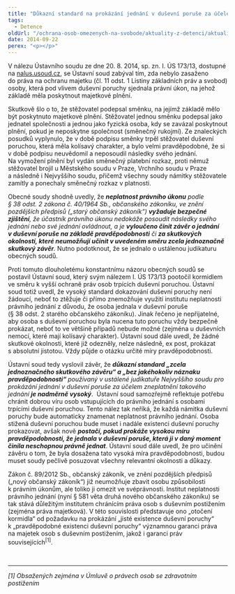 ```yaml
---
title: "Důkazní standard na prokázání jednání v duševní poruše za účelem zneplatnění takového jednání je nadměrně vysoký (Nález Ústavního soudu sp. zn. I. ÚS 173/13)"
tags:
  - Detence
oldUrl: "/ochrana-osob-omezenych-na-svobode/aktuality-z-detenci/aktuality-z-detenci-2014/dukazni-standard-na-prokazani-jednani-v-dusevni-poruse-za-ucelem-zneplatneni-takoveho/"
date: 2014-09-22
perex: "<p></p>"
---
```


<!-- imported from the old website -->

<p>V nálezu Ústavního soudu ze dne 20. 8. 2014, sp. zn. I. ÚS 173/13, dostupné na <a href="http://nalus.usoud.cz/" target="_blank">nalus.usoud.cz</a>, se Ústavní soud zabýval tím, zda nebylo zasaženo do práva na ochranu majetku (čl. 11 odst. 1 Listiny základních práv a svobod) osoby, která pod vlivem duševní poruchy sjednala právní úkon, na jehož základě měla poskytnout majetkové plnění.</p><p>Skutkově šlo o to, že stěžovatel podepsal směnku, na jejímž základě mělo být poskytnuto majetkové plnění. Stěžovatel jednou směnku podepsal jako jednatel společnosti a jednou jako fyzická osoba, kdy se zavázal poskytnout plnění, pokud je neposkytne společnost (směnečný rukojmí). Ze znaleckých posudků vyplynulo, že v době podpisu směnky trpěl stěžovatel duševní poruchou, která měla kolísavý charakter, a bylo velmi pravděpodobné, že si v době podpisu neuvědomil a neposoudil následky svého jednání. Na vymožení plnění byl vydán směnečný platební rozkaz, proti němuž stěžovatel brojil u Městského soudu v Praze, Vrchního soudu v Praze a následně i Nejvyššího soudu, přičemž všechny soudy námitky stěžovatele zamítly a ponechaly směnečný rozkaz v platnosti.</p><p>Obecné soudy shodně uvedly, že <em><strong>neplatnost právního úkonu</strong> podle § 38 odst. 2 zákona č. 40/1964 Sb., občanského zákoníku, ve znění pozdějších předpisů („starý občanský zákoník“) <strong>vyžaduje bezpečné zjištění</strong>, že účastník právního úkonu nedokáže posoudit následky svého jednání nebo své jednání ovládnout, a je <strong>vyloučeno činit závěr o jednání v duševní poruše na základě pravděpodobnosti</strong> či <strong>za skutkových okolností, které neumožňují učinit v uvedeném směru zcela jednoznačně skutkový závěr</strong>.</em> Nutno podotknout, že se jednalo o ustálenou judikaturu obecných soudů.</p><p>Proti tomuto dlouholetému konstantnímu názoru obecných soudů se postavil Ústavní soud, který svým nálezem I. ÚS 173/13 pootočil kormidlem ve směru k vyšší ochraně práv osob trpících duševní poruchou. Ústavní soud totiž uvedl, že vysoký standard dokazování duševní poruchy není žádoucí, neboť to ztěžuje či přímo znemožňuje využití institutu neplatnosti právního jednání z důvodu, že osoba jednala v duševní poruše (§ 38 odst. 2 starého občanského zákoníku). Jinak řečeno je nepřijatelné, aby osoba s duševní poruchou byla nucena tuto poruchu vždy bezpečně prokázat, neboť to ve většině případů nebude možné (zejména u duševních nemocí, které mají kolísavý charakter). Ústavní soud dále uvedl, že žádné skutkové okolnosti, které již odezněly, nelze následně, ex post, prokázat s absolutní jistotou. Vždy půjde o otázku určité míry pravděpodobnosti.</p><p>Ústavní soud tedy vyslovil závěr, že <em><strong>důkazní standard „zcela jednoznačného skutkového závěru“ a „bez jakéhokoliv náznaku pravděpodobnosti“ </strong>používaný v ustálené judikatuře Nejvyššího soudu pro prokázání jednání v duševní poruše za účelem zneplatnění takového jednání <strong>je nadměrně vysoký</strong></em>.  Ústavní soud samozřejmě reflektuje potřebu chránit dobrou víru osob vstupujících do právního jednání s osobami trpícími duševní poruchou. Tento nález tak neříká, že každá námitka duševní poruchy bude automaticky znamenat neplatnost právního jednání. Osoba stižená duševní poruchou bude muset i nadále existenci duševní poruchy prokazovat, avšak nově <em><strong>postačí, pokud prokáže vysokou míru pravděpodobnosti, že jednala v duševní poruše, která ji v daný moment činila neschopnou právně jednat</strong></em>. Ústavní soud dále uvedl, že pro učinění závěru o tom, že byla dosažena tato vysoká míra pravděpodobnosti, budou muset soudy pečlivě posuzovat všechny relevantní okolnosti a důkazy.</p><p>Zákon č. 89/2012 Sb., občanský zákoník, ve znění pozdějších předpisů („nový občanský zákoník“) již neumožňuje zbavit osobu způsobilosti k právním úkonům, ale toliko ji omezit ve svéprávnosti. Institut neplatnosti právního jednání (nyní § 581 věta druhá nového občanského zákoníku) se tak stává důležitým institutem chránícím práva osob s duševním postižením (zejména práva majetková). V této souvislosti představuje ono „otočení kormidla“ od požadavku na prokázání „jisté existence duševní poruchy“ k „pravděpodobné existenci duševní poruchy“ významnou garanci práva na majetek osob s duševním postižením, jakož i garanci práv souvisejících<sup>[1]</sup>.</p><br /><hr /><p><em>[1] Obsažených zejména v Úmluvě o právech osob se zdravotním postižením</em>  </p>
